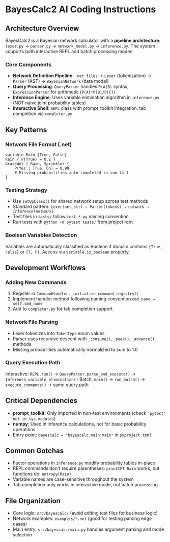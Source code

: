 # BayesCalc2 AI Coding Instructions

## Architecture Overview

BayesCalc2 is a Bayesian network calculator with a **pipeline architecture**: `lexer.py` → `parser.py` → `network_model.py` → `inference.py`. The system supports both interactive REPL and batch processing modes.

### Core Components

- **Network Definition Pipeline**: `.net files` → `Lexer` (tokenization) → `Parser` (AST) → `BayesianNetwork` (data model)
- **Query Processing**: `QueryParser` handles `P(A|B)` syntax, `ExpressionParser` for arithmetic (`P(A)*P(B)/P(C)`)
- **Inference Engine**: Uses variable elimination algorithm in `inference.py` (NOT naive joint probability tables)
- **Interactive Shell**: `REPL` class with prompt_toolkit integration, tab completion via `completer.py`

## Key Patterns

### Network File Format (.net)
```
variable Rain {True, False}
Rain { P(True) = 0.2 }
GrassWet | Rain, Sprinkler {
    P(Yes | True, On) = 0.99
    # Missing probabilities auto-completed to sum to 1
}
```

### Testing Strategy
- Use `setUpClass()` for shared network setup across test methods
- Standard pattern: `Lexer(net_str) → Parser(tokens) → network → Inference(network)`
- Test files in `tests/` follow `test_*.py` naming convention
- Run tests with `python -m pytest tests/` from project root

### Boolean Variables Detection
Variables are automatically classified as Boolean if domain contains `{True, False}` or `{T, F}`. Access via `Variable.is_boolean` property.

## Development Workflows

### Adding New Commands
1. Register in `CommandHandler._initialize_command_registry()`
2. Implement handler method following naming convention `cmd_name → self.cmd_name`
3. Add to `completer.py` for tab completion support

### Network File Parsing
- Lexer tokenizes into `TokenType` enum values
- Parser uses recursive descent with `_consume()`, `_peek()`, `_advance()` methods
- Missing probabilities automatically normalized to sum to 1.0

### Query Execution Path
Interactive: `REPL.run()` → `QueryParser.parse_and_execute()` → `Inference.variable_elimination()`
Batch: `main()` → `run_batch()` → `execute_commands()` → same query path

## Critical Dependencies

- **prompt_toolkit**: Only imported in non-test environments (check `'pytest' not in sys.modules`)
- **numpy**: Used in inference calculations, not for basic probability operations
- Entry point: `bayescalc = "bayescalc.main:main"` in `pyproject.toml`

## Common Gotchas

- Factor operations in `inference.py` modify probability tables in-place
- REPL commands don't require parentheses: `printCPT Rain` works, but functions do: `entropy(Rain)`
- Variable names are case-sensitive throughout the system
- Tab completion only works in interactive mode, not batch processing

## File Organization

- Core logic: `src/bayescalc/` (avoid editing test files for business logic)
- Network examples: `examples/*.net` (good for testing parsing edge cases)
- Main entry: `src/bayescalc/main.py` handles argument parsing and mode selection